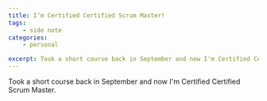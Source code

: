 ```yaml
---
title: I’m Certified Certified Scrum Master!
tags:
    - side note
categories:
    - personal

excerpt: Took a short course back in September and now I'm Certified Certified Scrum Master.
---
```

Took a short course back in September and now I'm Certified Certified Scrum Master.